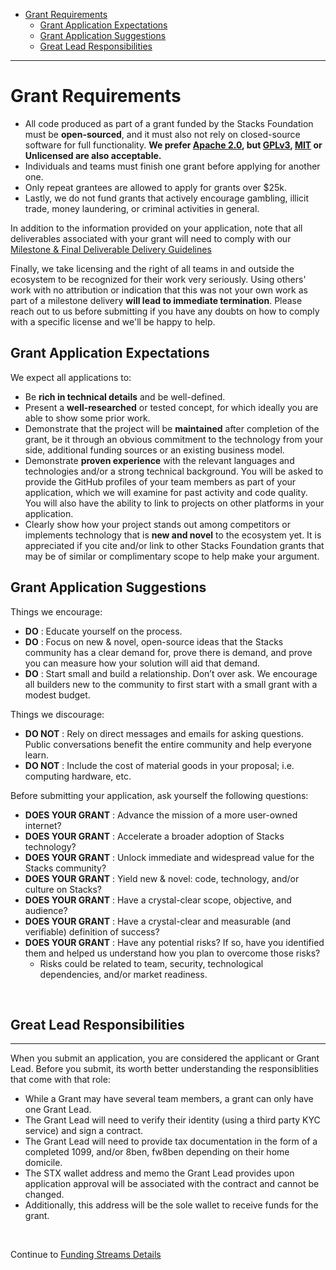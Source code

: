 
- [Grant Requirements](#grant-requirements)
  - [Grant Application Expectations](#grant-application-expectations)
  - [Grant Application Suggestions](#grant-application-suggestions)
  - [Great Lead Responsibilities](#great-lead-responsibilities)
----

# Grant Requirements


- All code produced as part of a grant funded by the Stacks Foundation must be **open-sourced**, and it must also not rely on closed-source software for full functionality. **We prefer [Apache 2.0](https://www.apache.org/licenses/LICENSE-2.0.html), but [GPLv3](https://www.gnu.org/licenses/gpl-3.0.en.html[), [MIT](https://mit-license.org/) or Unlicensed are also acceptable.**
- Individuals and teams must finish one grant before applying for another one.
- Only repeat grantees are allowed to apply for grants over $25k.
- Lastly, we do not fund grants that actively encourage gambling, illicit trade, money laundering, or criminal activities in general.

In addition to the information provided on your application, note that all deliverables associated with your grant will need to comply with our [Milestone & Final Deliverable Delivery Guidelines](link)

Finally, we take licensing and the right of all teams in and outside the ecosystem to be recognized for their work very seriously. Using others' work with no attribution or indication that this was not your own work as part of a milestone delivery **will lead to immediate termination**. Please reach out to us before submitting if you have any doubts on how to comply with a specific license and we'll be happy to help.

## Grant Application Expectations

We expect all applications to:

- Be **rich in technical details** and be well-defined.
- Present a **well-researched** or tested concept, for which ideally you are able to show some prior work.
- Demonstrate that the project will be **maintained** after completion of the grant, be it through an obvious commitment to the technology from your side, additional funding sources or an existing business model.
- Demonstrate **proven experience** with the relevant languages and technologies and/or a strong technical background. You will be asked to provide the GitHub profiles of your team members as part of your application, which we will examine for past activity and code quality. You will also have the ability to link to projects on other platforms in your application.
- Clearly show how your project stands out among competitors or implements technology that is **new and novel** to the ecosystem yet. It is appreciated if you cite and/or link to other Stacks Foundation grants that may be of similar or complimentary scope to help make your argument.

## Grant Application Suggestions

Things we encourage:

- **DO** : Educate yourself on the process. 
- **DO** : Focus on new & novel, open-source ideas that the Stacks community has a clear demand for, prove there is demand, and prove you can measure how your solution will aid that demand.
- **DO** : Start small and build a relationship. Don’t over ask. We encourage all builders new to the community to first start with a small grant with a modest budget.

Things we discourage:

- **DO NOT** : Rely on direct messages and emails for asking questions. Public conversations benefit the entire community and help everyone learn.
- **DO NOT** : Include the cost of material goods in your proposal; i.e. computing hardware, etc.

Before submitting your application, ask yourself the following questions:

- **DOES YOUR GRANT** : Advance the mission of a more user-owned internet?
- **DOES YOUR GRANT** : Accelerate a broader adoption of Stacks technology?
- **DOES YOUR GRANT** : Unlock immediate and widespread value for the Stacks community?
- **DOES YOUR GRANT** : Yield new & novel: code, technology, and/or culture on Stacks?
- **DOES YOUR GRANT** : Have a crystal-clear scope, objective, and audience?
- **DOES YOUR GRANT** : Have a crystal-clear and measurable (and verifiable) definition of success?
- **DOES YOUR GRANT** : Have any potential risks? If so, have you identified them and helped us understand how you plan to overcome those risks?
  - Risks could be related to team, security, technological dependencies, and/or market readiness.

</br>

## Great Lead Responsibilities

---

When you submit an application, you are considered the applicant or Grant Lead. Before you submit, its worth better understanding the responsiblities that come with that role:

- While a Grant may have several team members, a grant can only have one Grant Lead.
- The Grant Lead will need to verify their identity (using a third party KYC service) and sign a contract.
- The Grant Lead will need to provide tax documentation in the form of a completed 1099, and/or 8ben, fw8ben depending on their home domicile.
- The STX wallet address and memo the Grant Lead provides upon application approval will be associated with the contract and cannot be changed.
- Additionally, this address will be the sole wallet to receive funds for the grant.

</br>

Continue to [Funding Streams Details](Funding-Streams-Details)

